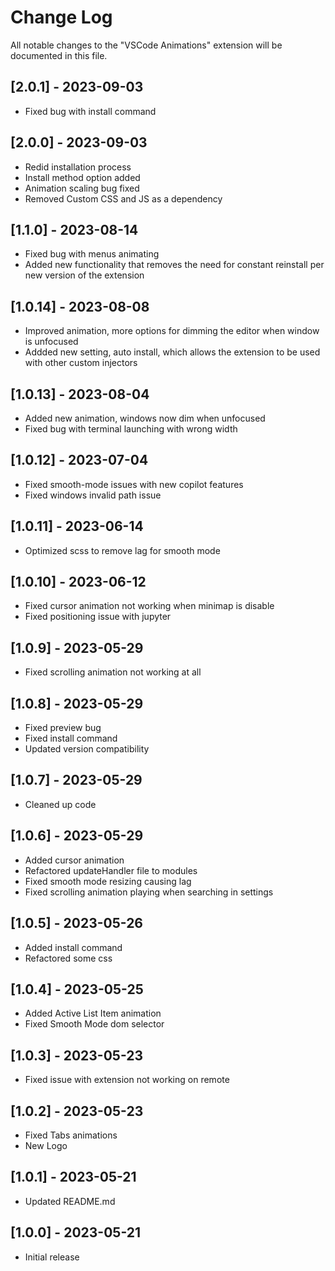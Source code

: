 # Change Log

All notable changes to the "VSCode Animations" extension will be documented in this file.

<!-- ## [version] - yyyy-mm-dd -->

## [2.0.1] - 2023-09-03

- Fixed bug with install command

## [2.0.0] - 2023-09-03

- Redid installation process
- Install method option added
- Animation scaling bug fixed
- Removed Custom CSS and JS as a dependency

## [1.1.0] - 2023-08-14

- Fixed bug with menus animating
- Added new functionality that removes the need for constant reinstall per new version of the extension

## [1.0.14] - 2023-08-08

- Improved animation, more options for dimming the editor when window is unfocused
- Addded new setting, auto install, which allows the extension to be used with other custom injectors

## [1.0.13] - 2023-08-04

- Added new animation, windows now dim when unfocused
- Fixed bug with terminal launching with wrong width

## [1.0.12] - 2023-07-04

- Fixed smooth-mode issues with new copilot features
- Fixed windows invalid path issue

## [1.0.11] - 2023-06-14

- Optimized scss to remove lag for smooth mode

## [1.0.10] - 2023-06-12

- Fixed cursor animation not working when minimap is disable
- Fixed positioning issue with jupyter

## [1.0.9] - 2023-05-29

- Fixed scrolling animation not working at all

## [1.0.8] - 2023-05-29

- Fixed preview bug
- Fixed install command
- Updated version compatibility

## [1.0.7] - 2023-05-29

- Cleaned up code

## [1.0.6] - 2023-05-29

- Added cursor animation
- Refactored updateHandler file to modules
- Fixed smooth mode resizing causing lag
- Fixed scrolling animation playing when searching in settings

## [1.0.5] - 2023-05-26

- Added install command
- Refactored some css

## [1.0.4] - 2023-05-25

- Added Active List Item animation
- Fixed Smooth Mode dom selector

## [1.0.3] - 2023-05-23

- Fixed issue with extension not working on remote

## [1.0.2] - 2023-05-23

- Fixed Tabs animations
- New Logo

## [1.0.1] - 2023-05-21

- Updated README.md

## [1.0.0] - 2023-05-21

- Initial release

